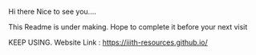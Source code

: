 Hi there
Nice to see you....

This Readme is under making.
Hope to complete it before your next visit

KEEP USING.
Website Link : https://iiith-resources.github.io/
